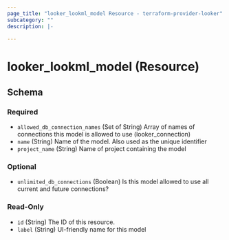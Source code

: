 ```yaml
---
page_title: "looker_lookml_model Resource - terraform-provider-looker"
subcategory: ""
description: |-
  
---
```

# looker_lookml_model (Resource)



<!-- schema generated by tfplugindocs -->
## Schema

### Required

- `allowed_db_connection_names` (Set of String) Array of names of connections this model is allowed to use (looker_connection)
- `name` (String) Name of the model. Also used as the unique identifier
- `project_name` (String) Name of project containing the model

### Optional

- `unlimited_db_connections` (Boolean) Is this model allowed to use all current and future connections?

### Read-Only

- `id` (String) The ID of this resource.
- `label` (String) UI-friendly name for this model
